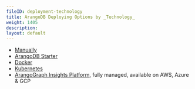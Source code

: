 ```yaml
---
fileID: deployment-technology
title: ArangoDB Deploying Options by _Technology_
weight: 1405
description: 
layout: default
---
```

- [Manually](deployment-manually)
- [ArangoDB Starter](deployment-arango-dbstarter)
- [Docker](deployment-docker)
- [Kubernetes](kubernetes/)
- [ArangoGraph Insights Platform](https://cloud.arangodb.com/home?utm_source=docs&utm_medium=cluster_pages&utm_campaign=docs_traffic),
  fully managed, available on AWS, Azure & GCP
